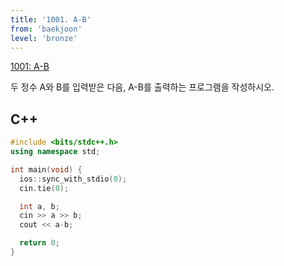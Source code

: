 ```yaml
---
title: '1001. A-B'
from: 'baekjoon'
level: 'bronze'
---
```



[1001: A-B](https://www.acmicpc.net/problem/1001)

두 정수 A와 B를 입력받은 다음, A-B를 출력하는 프로그램을 작성하시오.

## C++

```cpp
#include <bits/stdc++.h>
using namespace std;

int main(void) {
  ios::sync_with_stdio(0);
  cin.tie(0);

  int a, b;
  cin >> a >> b;
  cout << a-b;

  return 0;
}
```